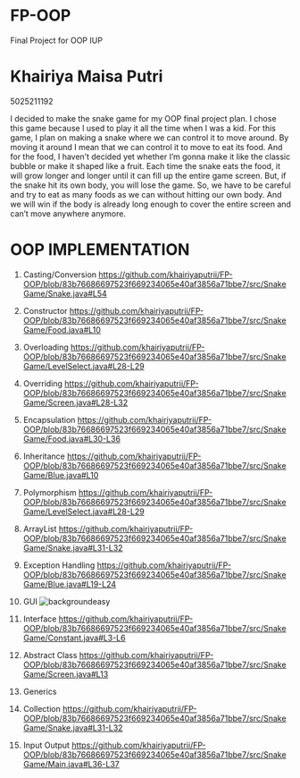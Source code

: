 # FP-OOP
Final Project for OOP IUP

# Khairiya Maisa Putri
5025211192

I decided to make the snake game for my OOP final project plan.
I chose this game because I used to play it all the time when I was a kid.
For this game, I plan on making a snake where we can control it to move around.
By moving it around I mean that we can control it to move to eat its food.
And for the food, I haven’t decided yet whether I’m gonna make it like the classic bubble
or make it shaped like a fruit. Each time the snake eats the food, it will grow longer and longer
until it can fill up the entire game screen. But, if the snake hit its own body, you will lose the game.
So, we have to be careful and try to eat as many foods as we can without hitting our own body.
And we will win if the body is already long enough to cover the entire screen and can’t move
anywhere anymore.

# OOP IMPLEMENTATION

1. Casting/Conversion
https://github.com/khairiyaputrii/FP-OOP/blob/83b76686697523f669234065e40af3856a71bbe7/src/SnakeGame/Snake.java#L54
2. Constructor
https://github.com/khairiyaputrii/FP-OOP/blob/83b76686697523f669234065e40af3856a71bbe7/src/SnakeGame/Food.java#L10
3. Overloading
https://github.com/khairiyaputrii/FP-OOP/blob/83b76686697523f669234065e40af3856a71bbe7/src/SnakeGame/LevelSelect.java#L28-L29
4. Overriding
https://github.com/khairiyaputrii/FP-OOP/blob/83b76686697523f669234065e40af3856a71bbe7/src/SnakeGame/Screen.java#L28-L32
5. Encapsulation
https://github.com/khairiyaputrii/FP-OOP/blob/83b76686697523f669234065e40af3856a71bbe7/src/SnakeGame/Food.java#L30-L36
6. Inheritance
https://github.com/khairiyaputrii/FP-OOP/blob/83b76686697523f669234065e40af3856a71bbe7/src/SnakeGame/Blue.java#L10
7. Polymorphism
https://github.com/khairiyaputrii/FP-OOP/blob/83b76686697523f669234065e40af3856a71bbe7/src/SnakeGame/LevelSelect.java#L28-L29
8. ArrayList
https://github.com/khairiyaputrii/FP-OOP/blob/83b76686697523f669234065e40af3856a71bbe7/src/SnakeGame/Snake.java#L31-L32
9. Exception Handling
https://github.com/khairiyaputrii/FP-OOP/blob/83b76686697523f669234065e40af3856a71bbe7/src/SnakeGame/Blue.java#L19-L24
10. GUI
![backgroundeasy](https://user-images.githubusercontent.com/115809934/207526612-2c636818-aaec-43f1-930b-8d955d7a39d3.png)


11. Interface
https://github.com/khairiyaputrii/FP-OOP/blob/83b76686697523f669234065e40af3856a71bbe7/src/SnakeGame/Constant.java#L3-L6
12. Abstract Class 
https://github.com/khairiyaputrii/FP-OOP/blob/83b76686697523f669234065e40af3856a71bbe7/src/SnakeGame/Screen.java#L13
13. Generics
14. Collection
https://github.com/khairiyaputrii/FP-OOP/blob/83b76686697523f669234065e40af3856a71bbe7/src/SnakeGame/Snake.java#L31-L32
15. Input Output
https://github.com/khairiyaputrii/FP-OOP/blob/83b76686697523f669234065e40af3856a71bbe7/src/SnakeGame/Main.java#L36-L37
